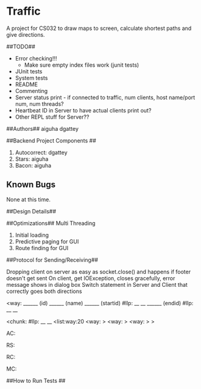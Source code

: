 Traffic
====

A project for CS032 to draw maps to screen, calculate shortest paths and give directions.

##TODO##
- Error checking!!!
	- Make sure empty index files work (junit tests)
- JUnit tests
- System tests
- README
- Commenting
- Server status print - if connected to traffic, num clients, host name/port num, num threads?
- Heartbeat ID in Server to have actual clients print out?
- Other REPL stuff for Server??

##Authors##
aiguha
dgattey

##Backend Project Components ##
1. Autocorrect: dgattey
2. Stars: aiguha
3. Bacon: aiguha


## Known Bugs ##
None at this time.

##Design Details##


##Optimizations##
Multi Threading
1. Initial loading
2. Predictive paging for GUI
3. Route finding for GUI

##Protocol for Sending/Receiving##

Dropping client on server as easy as socket.close() and happens if footer doesn't get sent
On client, get IOException, closes gracefully, error message shows in dialog box
Switch statement in Server and Client that correctly goes both directions

<way:
______ (id)
______ (name)
______ (startid)
#llp: __ __ 
______ (endid)
#llp: __ __
>

<chunk:
#llp: __ __
	<list:way:20
		<way:
		>
		<way:
		>
		<way:
		>
	>
>

AC:

RS:

RC:

MC:



##How to Run Tests ##


